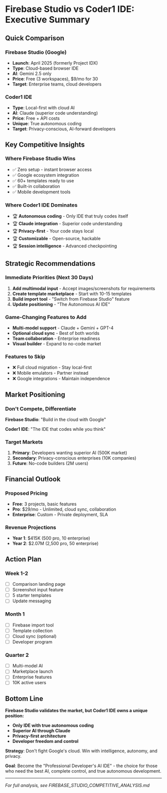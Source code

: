 # Firebase Studio vs Coder1 IDE: Executive Summary

## Quick Comparison

### Firebase Studio (Google)
- **Launch**: April 2025 (formerly Project IDX)
- **Type**: Cloud-based browser IDE
- **AI**: Gemini 2.5 only
- **Price**: Free (3 workspaces), $9/mo for 30
- **Target**: Enterprise teams, cloud developers

### Coder1 IDE
- **Type**: Local-first with cloud AI
- **AI**: Claude (superior code understanding)
- **Price**: Free + API costs
- **Unique**: True autonomous coding
- **Target**: Privacy-conscious, AI-forward developers

## Key Competitive Insights

### Where Firebase Studio Wins
- ✅ Zero setup - instant browser access
- ✅ Google ecosystem integration
- ✅ 60+ templates ready to use
- ✅ Built-in collaboration
- ✅ Mobile development tools

### Where Coder1 IDE Dominates
- 🏆 **Autonomous coding** - Only IDE that truly codes itself
- 🏆 **Claude integration** - Superior code understanding
- 🏆 **Privacy-first** - Your code stays local
- 🏆 **Customizable** - Open-source, hackable
- 🏆 **Session intelligence** - Advanced checkpointing

## Strategic Recommendations

### Immediate Priorities (Next 30 Days)
1. **Add multimodal input** - Accept images/screenshots for requirements
2. **Create template marketplace** - Start with 10-15 templates
3. **Build import tool** - "Switch from Firebase Studio" feature
4. **Update positioning** - "The Autonomous AI IDE"

### Game-Changing Features to Add
- **Multi-model support** - Claude + Gemini + GPT-4
- **Optional cloud sync** - Best of both worlds
- **Team collaboration** - Enterprise readiness
- **Visual builder** - Expand to no-code market

### Features to Skip
- ❌ Full cloud migration - Stay local-first
- ❌ Mobile emulators - Partner instead
- ❌ Google integrations - Maintain independence

## Market Positioning

### Don't Compete, Differentiate

**Firebase Studio**: "Build in the cloud with Google"

**Coder1 IDE**: "The IDE that codes while you think"

### Target Markets

1. **Primary**: Developers wanting superior AI (500K market)
2. **Secondary**: Privacy-conscious enterprises (10K companies)
3. **Future**: No-code builders (2M users)

## Financial Outlook

### Proposed Pricing
- **Free**: 3 projects, basic features
- **Pro**: $29/mo - Unlimited, cloud sync, collaboration
- **Enterprise**: Custom - Private deployment, SLA

### Revenue Projections
- **Year 1**: $415K (500 pro, 10 enterprise)
- **Year 2**: $2.07M (2,500 pro, 50 enterprise)

## Action Plan

### Week 1-2
- [ ] Comparison landing page
- [ ] Screenshot input feature
- [ ] 5 starter templates
- [ ] Update messaging

### Month 1
- [ ] Firebase import tool
- [ ] Template collection
- [ ] Cloud sync (optional)
- [ ] Developer program

### Quarter 2
- [ ] Multi-model AI
- [ ] Marketplace launch
- [ ] Enterprise features
- [ ] 10K active users

## Bottom Line

**Firebase Studio validates the market, but Coder1 IDE owns a unique position:**

- **Only IDE with true autonomous coding**
- **Superior AI through Claude**
- **Privacy-first architecture**
- **Developer freedom and control**

**Strategy**: Don't fight Google's cloud. Win with intelligence, autonomy, and privacy.

**Goal**: Become the "Professional Developer's AI IDE" - the choice for those who need the best AI, complete control, and true autonomous development.

---

*For full analysis, see FIREBASE_STUDIO_COMPETITIVE_ANALYSIS.md*